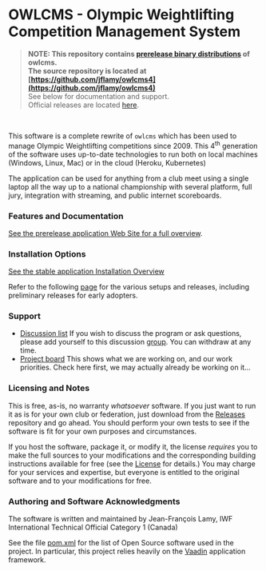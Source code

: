# OWLCMS - Olympic Weightlifting Competition Management System 

> **NOTE: This repository contains [prerelease binary distributions](https://github.com/owlcms/owlcms4-prerelease/releases) of owlcms. <br>
> The source repository is located at [https://github.com/jflamy/owlcms4](https://github.com/jflamy/owlcms4)** <br>
> See below for documentation and support.<br>
> Official releases are located [here](https://github.com/owlcms/owlcms4).
<br />


This software is a complete rewrite of `owlcms` which has been used to manage Olympic Weightlifting competitions since 2009. This 4<sup>th</sup> generation of the software uses up-to-date technologies to run both on local machines (Windows, Linux, Mac) or in the cloud (Heroku, Kubernetes)

The application can be used for anything from a club meet using a single laptop all the way up to a national championship with several platform, full jury, integration with streaming, and public internet scoreboards.

### Features and Documentation

<u>See the prerelease application [Web Site](https://owlcms.github.io/owlcms4-prerelease/#) for a full overview</u>.  

### Installation Options
<u>See the stable application [Installation Overview](https://owlcms.github.io/owlcms4-prerelease/#/InstallationOverview)</u> 

Refer to the following [page](Releases.md) for the various setups and releases, including preliminary releases for early adopters.

### Support

- [Discussion list](https://groups.google.com/forum/#!forum/owlcms)  If you wish to discuss the program or ask questions, please add yourself to this discussion [group](https://groups.google.com/forum/#!forum/owlcms).  You can withdraw at any time.
- [Project board](https://github.com/jflamy/owlcms4/projects/1) This shows what we are working on, and our work priorities.  Check here first, we may actually already be working on it...

### Licensing and Notes

This is free, as-is, no warranty *whatsoever* software. If you just want to run it as is for your own club or federation, just download from the [Releases](https://github.com/owlcms/owlcms4-prerelease/releases) repository and go ahead. You should perform your own tests to see if the software is fit for your own purposes and circumstances.

If you host the software, package it, or modify it, the license *requires* you to make the full sources to your modifications and the corresponding building instructions available for free (see the [License](https://github.com/owlcms/owlcms4-prerelease/blob/master/LICENSE.txt) for details.)  You may charge for your services and expertise, but everyone is entitled to the original software and to your modifications for free.

### Authoring and Software Acknowledgments

The software is written and maintained by Jean-François Lamy, IWF International Technical Official Category 1 (Canada)

See the file [pom.xml](pom.xml) for the list of Open Source software used in the project.  In particular, this project relies heavily on the [Vaadin](https://vaadin.com) application framework.

